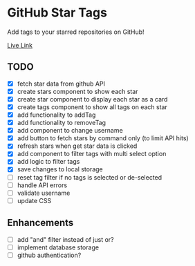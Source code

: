 # GitHub Star Tags

Add tags to your starred repositories on GitHub!

[Live Link](https://apettenati.github.io/github-star-tags/)

## TODO

- [X] fetch star data from github API
- [X] create stars component to show each star
- [X] create star component to display each star as a card
- [X] create tags component to show all tags on each star
- [X] add functionality to addTag
- [X] add functionality to removeTag
- [X] add component to change username
- [X] add button to fetch stars by command only (to limit API hits)
- [X] refresh stars when get star data is clicked
- [X] add component to filter tags with multi select option
- [X] add logic to filter tags
- [X] save changes to local storage
- [ ] reset tag filter if no tags is selected or de-selected
- [ ] handle API errors
- [ ] validate username
- [ ] update CSS

## Enhancements

- [ ] add "and" filter instead of just or?
- [ ] implement database storage
- [ ] github authentication?
